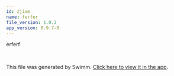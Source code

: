 ```yaml
---
id: zjixm
name: ferfer
file_version: 1.0.2
app_version: 0.9.7-0
---
```


erferf

<br/>

This file was generated by Swimm. [Click here to view it in the app](http://localhost:5000/repos/Z2l0aHViJTNBJTNBc3Rva2Utd2VhdGhlciUzQSUzQUFkZGllQ29oZW4=/docs/zjixm).